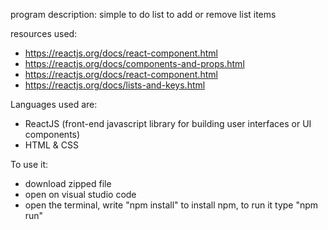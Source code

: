 program description:
simple to do list to add or remove list items

resources used: 
* https://reactjs.org/docs/react-component.html
* https://reactjs.org/docs/components-and-props.html
* https://reactjs.org/docs/react-component.html
* https://reactjs.org/docs/lists-and-keys.html

Languages used are:
* ReactJS (front-end javascript library
for building user interfaces or UI components)
* HTML & CSS

To use it:
* download zipped file
* open on visual studio code
* open the terminal, write "npm install" to
install npm, to run it type "npm run"
